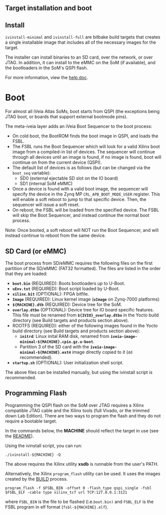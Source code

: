 ## Target installation and boot

## Install

`ivinstall-minimal` and `ivinstall-full` are bitbake build targets that creates
a single installable image that includes all of the necessary images for the
target.

The installer can install binaries to an SD card, over the network, or over
JTAG.  In addition, it can install to the eMMC on the SoM (if available), and
the bootloaders in the SoM's QSPI flash.

For more information, view the [help doc](recipes-core/images/files/ivinstall-doc).

# Boot

For almost all iVeia Atlas SoMs, boot starts from QSPI (the exceptions being
JTAG boot, or boards that support external bootmode pins).

The meta-iveia layer adds an iVeia Boot Sequencer to the boot process:
- On cold boot, the BootROM finds the boot image in QSPI, and loads the FSBL.
- The FSBL runs the Boot Sequencer which will look for a valid Xilinx boot
  image from a compiled-in list of devices.  The sequencer will continue
  through all devices until an image is found, if no image is found, boot will
  continue on from the current device (QSPI).
- The default list of devices is as follows (but can be changed via the
  `boot_seq` variable):
    - SD0 (external ejectable SD slot on the IO board)
    - SD1 (internal SoM eMMC)
- Once a device is found with a valid boot image, the sequencer will specify
  the device in the Zynq MP `CRL_APB_BOOT_MODE_USER` register.  This will
  enable a soft reboot to jump to that specific device.  Then, the sequencer
  will issue a soft reset.
- On reboot, the FSBL will be loaded from the specified device.  The FSBL will
  skip the Boot Sequencer, and instead continue the normal boot process.

Note: Once booted, a soft reboot will NOT run the Boot Sequencer, and will
instead continue to reboot from the same device.

## SD Card (or eMMC)

The boot process from SD/eMMC requires the following files on the first
partition of the SD/eMMC (FAT32 formatted).  The files are listed in the order
that they are loaded:
- **`boot.bin`** (REQUIRED): Boots bootloaders up to U-Boot.
- **`uEnv.txt`** (REQUIRED): Boot script loaded by U-Boot.
- **`xilinx.bit`** (OPTIONAL): FPGA bitfile.
- **`Image`** (REQUIRED): Linux kernel image (**`uImage`** on Zynq-7000 platforms)
- **`${MACHINE}.dtb`** (REQUIRED): Device tree for the SoM.
- **`overlay.dtbo`** (OPTIONAL): Device tree for IO board specific features.
  This file must be renamed from **`${IVIO}_overlay.dtbo`** in the Yocto build
  directory (see Build targets and products section above).
- ROOTFS (REQUIRED): either of the following images found in the Yocto build
  directory (see Build targets and products section above):
    - **`initrd`**: Linux inital RAM disk, renamed from
      **`iveia-image-minimal-${MACHINE}.cpio.gz.u-boot`**.
    - Partition 3 of the SD card with the
      **`iveia-image-minimal-${MACHINE}.ext4`** image directly copied to it
      (`dd` recommended).
- **`startup.sh`** (OPTIONAL): User initialization shell script.

The above files can be installed manually, but using the ivinstall script is
recommended.

## Programming Flash

Programming the QSPI flash on the SoM over JTAG requires a Xilinx compatible
JTAG cable and the Xilinx tools (full Vivado, or the trimmed down Lab Edition).
There are two ways to program the flash and they do not require a bootable
target.

In the commands below, the **MACHINE** should reflect the target in use (see the
[README](README.md)).


Using the ivinstall script, you can run:
```
./ivinstall-${MACHINE} -Q
```
The above requires the Xilinx utility **xsdb** is runnable from the user's PATH.

Alternatively, the Xilinx `program_flash` utility can be used.  It uses the
images created by the [BUILD](BUILD.md) process.
```
program_flash -f $FSBL_BIN -offset 0 -flash_type qspi_single -fsbl $FSBL_ELF -cable type xilinx_tcf url TCP:127.0.0.1:3121
```

where `FSBL_BIN` is the file to be flashed (i.e.`boot.bin)` and `FSBL_ELF` is
the FSBL program in elf format (`fsbl-${MACHINE}.elf`).

